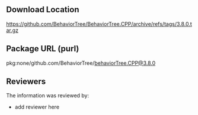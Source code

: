 ## Download Location

https://github.com/BehaviorTree/BehaviorTree.CPP/archive/refs/tags/3.8.0.tar.gz

## Package URL (purl)

pkg:none/github.com/BehaviorTree/behaviorTree.CPP@3.8.0

## Reviewers

The information was reviewed by:

* add reviewer here